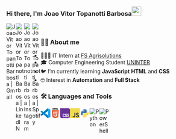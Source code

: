 ### Hi there, I'm Joao Vitor Topanotti Barbosa<img src="https://media.giphy.com/media/hvRJCLFzcasrR4ia7z/giphy.gif" width="25px" height="25px">
<a href="mailto:topanotti09@gmail.com">
  <img align="left" alt="Joao Vitor Topanotti Barbosa | Gmail" width="25px" src="https://upload.wikimedia.org/wikipedia/commons/7/7e/Gmail_icon_%282020%29.svg" />
</a>
<a href="https://www.linkedin.com/in/joão-vitor-topanotti-barbosa-8b40b2265">
  <img align="left" alt="Joao Vitor Topanotti Barbosa | LinkedIN" width="22px" src="https://upload.wikimedia.org/wikipedia/commons/8/81/LinkedIn_icon.svg" />
</a>
<a href="https://www.instagram.com/joaotopanotti?igsh=MTByMm1sYWNicWxlYg==">
  <img align="left" alt="Joao Vitor Topanotti Barbosa | Instagram" width="22px" src="https://upload.wikimedia.org/wikipedia/commons/9/96/Instagram.svg" />
</a>
<a href="https://open.spotify.com/user/no3u745eqb6lhythb3cbgpw9s?si=0e250ad3385e4226">
  <img align="left" alt="Joao Vitor Topanotti Barbosa | Spotify" width="22px" src="https://upload.wikimedia.org/wikipedia/commons/thumb/1/19/Spotify_logo_without_text.svg/1920px-Spotify_logo_without_text.svg.png" />
</a>
</br>

### 🧔🏻 About me

<!-- - 🌱 I’m currently learning **Flutter**, **Node.js** and **Javascript** -->
- 👨🏻‍💻 IT Intern at [FS Agrisolutions](https://www.fs.agr.br)
- 🎓 Computer Engineering Student [UNINTER](https://www.uninter.com/graduacao/a-distancia/)
- 🐦 I’m currently learning **JavaScript** **HTML** and **CSS**
- 🤓 Interest in **Automation** and **Full Stack**


### 🛠 Languages and Tools

<!-- Editors -->
[<img align="left" alt="Visual Studio Code" width="26px" src="https://raw.githubusercontent.com/github/explore/80688e429a7d4ef2fca1e82350fe8e3517d3494d/topics/visual-studio-code/visual-studio-code.png" />][vscode]
[<img align="left" alt="HTML5" width="26px" src="https://raw.githubusercontent.com/github/explore/80688e429a7d4ef2fca1e82350fe8e3517d3494d/topics/html/html.png" />][html]
[<img align="left" alt="CSS3" width="26px" src="https://raw.githubusercontent.com/github/explore/80688e429a7d4ef2fca1e82350fe8e3517d3494d/topics/css/css.png" />][css]
[<img align="left" alt="JavaScript" width="26px" src="https://raw.githubusercontent.com/github/explore/80688e429a7d4ef2fca1e82350fe8e3517d3494d/topics/javascript/javascript.png" />][js]
[<img align="left" alt="Python" width="26px" src="https://raw.githubusercontent.com/devicons/devicon/master/icons/python/python-original.svg" />][python]
[<img align="left" alt="Python" width="26px" src="https://www.vectorlogo.zone/logos/git-scm/git-scm-icon.svg" />][git]
[<img align="left" alt="PowerShell" width="26px" src="https://encrypted-tbn0.gstatic.com/images?q=tbn:ANd9GcSIEBTiuysA0g94MR9yswB2NOnnEhqXhtlS2w&s" />][powershell]

[gmail]: mailto:topanotti09@gmail.com
[instagram]: https://www.instagram.com/joaotopanotti?igsh=MTByMm1sYWNicWxlYg==
[linkedin]: https://www.linkedin.com/in/joão-vitor-topanotti-barbosa-8b40b2265
[vscode]: https://code.visualstudio.com/
[html]: https://www.w3.org/html/
[css]: https://www.w3schools.com/css/
[python]: https://www.python.org
[js]: https://developer.mozilla.org/en-US/docs/Web/JavaScript
[git]: https://git-scm.com/
[powershell]: https://learn.microsoft.com/pt-br/powershell/
